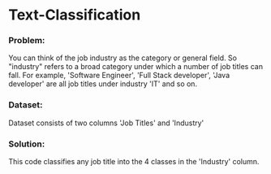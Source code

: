 # Text-Classification

### Problem:
You can think of the job industry as the category or general field. So "industry" refers to a broad category under which a number of job titles can fall. 
For example, 'Software Engineer', 'Full Stack developer', 'Java developer' are all job titles under industry 'IT' and so on.

### Dataset:
Dataset consists of two columns 'Job Titles' and 'Industry' 

### Solution:
This code classifies any job title into the 4 classes in the 'Industry' column.
